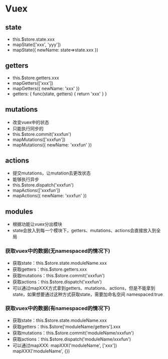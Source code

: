  # Vuex

 ## state

 - this.$store.state.xxx
 - mapState(['xxx', 'yyy'])
 - mapState({
     newName: state=>state.xxx
 })

 ## getters

 - this.$store.getters.xxx
 - mapGetters(['xxx'])
 - mapGetters({
     newName: 'xxx'
   })
 - getters: {
     func(state, getters) {
         return 'xxx'
     }
 } 

 ## mutations

- 改变vuex中的状态
- 只能执行同步的
- this.$store.commit('xxxfun')
- mapMutations(['xxxfun'])
- mapMutations({
    newName: 'xxxfun'
})

 ## actions

 - 提交mutations，让mutation去更改状态
 - 能够执行异步
 - this.$store.dispatch('xxxfun')
 - mapActions(['xxxfun'])
 - mapActions({
     newName: 'xxxfun'
 })

 ## modules

 - 根据功能让vuex分出模块
 - state会放入到每一个模块下，getters、mutations、actions会直接放入到全局

 ### 获取vuex中的数据(无namespaced的情况下)
 - 获取state：this.$store.state.moduleName.xxx
 - 获取getters：this.$store.getters.xxx
 - 获取mutations：this.$store.commit('xxxfun')
 - 获取actions：this.$store.dispatch('xxxfun')
 - 可以通过mapXXX方式拿到getters、mutations、actions，但是不能拿到state，如果想要通过这种方式获取state，需要加命名空间 namespaced:true

 ### 获取vuex中的数据(有namespaced的情况下)
 - 获取state：this.$store.state.moduleName.xxx
 - 获取getters：this.$store['moduleName/getters'].xxx
 - 获取mutations：this.$store.commit('moduleName/xxxfun')
 - 获取actions：this.$store.dispatch('moduleName/xxxfun')
 - 可以通过mapXXX: mapXXX('moduleName', ['xxx']) mapXXX('moduleName', {})
